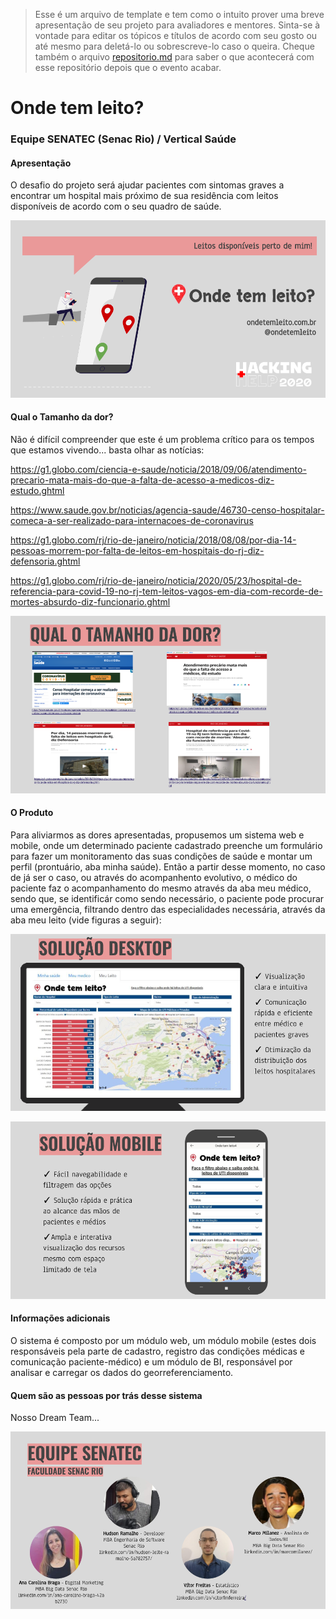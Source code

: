 >Esse é um arquivo de template e tem como o intuito prover uma breve apresentação de seu projeto para avaliadores e mentores. Sinta-se à vontade para editar os tópicos e títulos de acordo com seu gosto ou até mesmo para deletá-lo ou sobrescreve-lo caso o queira. Cheque também o arquivo [repositorio.md](https://github.com/hackingrio/template/blob/master/repositorio.md) para saber o que acontecerá com esse repositório depois que o evento acabar.

# Onde tem leito?
### Equipe SENATEC (Senac Rio) / Vertical Saúde

#### Apresentação 

O desafio do projeto será ajudar pacientes com sintomas graves a encontrar um hospital mais próximo de sua residência com leitos disponíveis de acordo com o seu quadro de saúde.

![otl1](/otl1.png)



#### Qual o Tamanho da dor?

Não é difícil compreender que este é um problema crítico para os tempos que estamos vivendo... basta olhar as notícias:

https://g1.globo.com/ciencia-e-saude/noticia/2018/09/06/atendimento-precario-mata-mais-do-que-a-falta-de-acesso-a-medicos-diz-estudo.ghtml

https://www.saude.gov.br/noticias/agencia-saude/46730-censo-hospitalar-comeca-a-ser-realizado-para-internacoes-de-coronavirus

https://g1.globo.com/rj/rio-de-janeiro/noticia/2018/08/08/por-dia-14-pessoas-morrem-por-falta-de-leitos-em-hospitais-do-rj-diz-defensoria.ghtml

https://g1.globo.com/rj/rio-de-janeiro/noticia/2020/05/23/hospital-de-referencia-para-covid-19-no-rj-tem-leitos-vagos-em-dia-com-recorde-de-mortes-absurdo-diz-funcionario.ghtml

![otl2](/otl2.png)



#### O Produto

Para aliviarmos as dores apresentadas, propusemos um sistema web e mobile, onde um determinado paciente cadastrado preenche um formulário para fazer um monitoramento das suas condições de saúde e montar um perfil (prontuário, aba minha saúde). Então a partir desse momento, no caso de já ser o caso, ou através do acompanhento evolutivo, o médico do paciente faz o acompanhamento do mesmo através da aba meu médico, sendo que, se identificár como sendo necessário, o paciente pode procurar uma emergência, filtrando dentro das especialidades necessária, através da aba meu leito (vide figuras a seguir):

![otl3](/otl3.png)

![otl4](/otl4.png)



#### Informações adicionais 

O sistema é composto por um módulo web, um módulo mobile (estes dois responsáveis pela parte de cadastro, registro das condições médicas e comunicação paciente-médico) e um módulo de BI, responsável por analisar e carregar os dados do georreferenciamento.



#### Quem são as pessoas por trás desse sistema

Nosso Dream Team...

![otl5](/otl5.png)





